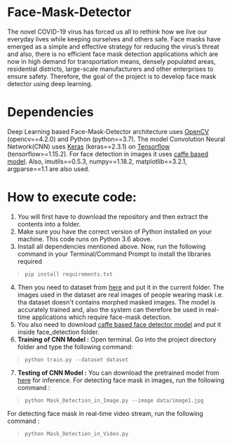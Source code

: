 # Face-Mask-Detector
The novel COVID-19 virus has forced us all to rethink how we live our everyday lives while keeping ourselves and others safe. Face masks have emerged as a simple and effective strategy for reducing the virus’s threat and also, there is no efficient face mask detection applications which are now in high demand for transportation means, densely populated areas, residential districts, large-scale manufacturers and other enterprises to ensure safety. Therefore, the goal of the project is to develop face mask detector using deep learning.

# Dependencies
Deep Learning based Face-Mask-Detector architecture uses [OpenCV](https://opencv.org/) (opencv==4.2.0) and Python (python==3.7). The model Convolution Neural Network(CNN) uses [Keras](https://keras.io/) (keras==2.3.1) on [Tensorflow](https://www.tensorflow.org/) (tensorflow>=1.15.2). For face detection in images it uses [caffe based model](https://caffe.berkeleyvision.org/). Also, imutils==0.5.3, numpy==1.18.2, matplotlib==3.2.1, argparse==1.1 are also used.

# How to execute code:

1. You will first have to download the repository and then extract the contents into a folder.
2. Make sure you have the correct version of Python installed on your machine. This code runs on Python 3.6 above.
3. Install all dependencies mentioned above. Now, run the following command in your Terminal/Command Prompt to install the libraries required
> `pip install requirements.txt`
4. Then you need to dataset from [here](https://drive.google.com/drive/folders/1UGQP83v6gdZXefLAkef1PEjfyjUx0cpY?usp=sharing) and put it in the current folder. The images used in the dataset are real images of people wearing mask i.e. tha dataset doesn't contains morphed masked images. The model is accurately trained and, also the system can therefore be used in real-time applications which require face-mask detection.
5. You also need to download [caffe based face detector model](https://www.pyimagesearch.com/2018/02/26/face-detection-with-opencv-and-deep-learning/  ) and put it inside face_detection folder.
6. **Training of CNN Model :** Open terminal. Go into the project directory folder and type the following command:
> `python train.py --dataset dataset`
7. **Testing of CNN Model :**  You can download the pretrained model from [here](https://drive.google.com/file/d/1XW62FB60uLaDwFeqOF6qYhaaA8EosoDh/view?usp=sharing) for inference.
For detecting face mask in images, run the following command :
> `python Mask_Detection_in_Image.py --image data/image1.jpg`

For detecting face mask in real-time video stream, run the following command :
> `python Mask_Detection_in_Video.py`
